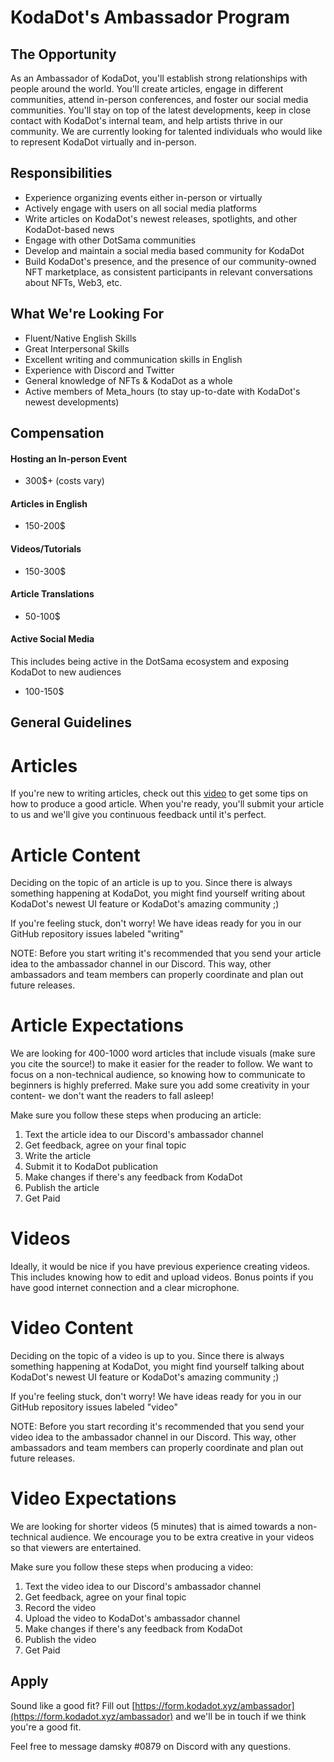 # KodaDot's Ambassador Program

## The Opportunity
As an Ambassador of KodaDot, you'll establish strong relationships with people around the world. You'll create articles, engage in different communities, attend in-person conferences, and foster our social media communities. You'll stay on top of the latest developments, keep in close contact with KodaDot's internal team, and help artists thrive in our community. We are currently looking for talented individuals who would like to represent KodaDot virtually and in-person. 

## Responsibilities
- Experience organizing events either in-person or virtually
- Actively engage with users on all social media platforms
- Write articles on KodaDot's newest releases, spotlights, and other KodaDot-based news
- Engage with other DotSama communities
- Develop and maintain a social media based community for KodaDot
- Build KodaDot's presence, and the presence of our community-owned NFT marketplace, as consistent participants in relevant conversations about NFTs, Web3, etc.


## What We're Looking For
- Fluent/Native English Skills
- Great Interpersonal Skills
- Excellent writing and communication skills in English
- Experience with Discord and Twitter
- General knowledge of NFTs & KodaDot as a whole
- Active members of Meta_hours (to stay up-to-date with KodaDot's newest developments)

## Compensation

#### Hosting an In-person Event
- 300$+ (costs vary)

#### Articles in English
- 150-200$

#### Videos/Tutorials 
- 150-300$

#### Article Translations
- 50-100$

#### Active Social Media
This includes being active in the DotSama ecosystem and exposing KodaDot to new audiences 
- 100-150$


## General Guidelines 

# Articles

If you're new to writing articles, check out this [video](https://youtu.be/gUui94Xd85s) to get some tips on how to produce a good article. When you're ready, you'll submit your article to us and we'll give you continuous feedback until it's perfect. 

# Article Content
Deciding on the topic of an article is up to you. Since there is always something happening at KodaDot, you might find yourself writing about KodaDot's newest UI feature or KodaDot's amazing community ;)

If you're feeling stuck, don't worry! We have ideas ready for you in our GitHub repository issues labeled "writing"

NOTE: Before you start writing it's recommended that you send your article idea to the ambassador channel in our Discord. This way, other ambassadors and team members can properly coordinate and plan out future releases.

# Article Expectations
We are looking for 400-1000 word articles that include visuals (make sure you cite the source!) to make it easier for the reader to follow. We want to focus on a non-technical audience, so knowing how to communicate to beginners is highly preferred. Make sure you add some creativity in your content- we don't want the readers to fall asleep!

Make sure you follow these steps when producing an article:

1) Text the article idea to our Discord's ambassador channel
2) Get feedback, agree on your final topic
3) Write the article 
4) Submit it to KodaDot publication
5) Make changes if there's any feedback from KodaDot
6) Publish the article
7) Get Paid

# Videos
Ideally, it would be nice if you have previous experience creating videos. This includes knowing how to edit and upload videos. Bonus points if you have good internet connection and a clear microphone.

# Video Content
Deciding on the topic of a video is up to you. Since there is always something happening at KodaDot, you might find yourself talking about KodaDot's newest UI feature or KodaDot's amazing community ;)

If you're feeling stuck, don't worry! We have ideas ready for you in our GitHub repository issues labeled "video"

NOTE: Before you start recording it's recommended that you send your video idea to the ambassador channel in our Discord. This way, other ambassadors and team members can properly coordinate and plan out future releases.



# Video Expectations
We are looking for shorter videos (5 minutes) that is aimed towards a non-technical audience. We encourage you to be extra creative in your videos so that viewers are entertained.


Make sure you follow these steps when producing a video:

1) Text the video idea to our Discord's ambassador channel
2) Get feedback, agree on your final topic
3) Record the video 
4) Upload the video to KodaDot's ambassador channel
5) Make changes if there's any feedback from KodaDot
6) Publish the video
7) Get Paid

## Apply
Sound like a good fit? Fill out [https://form.kodadot.xyz/ambassador](https://form.kodadot.xyz/ambassador) and we'll be in touch if we think you're a good fit.

Feel free to message damsky #0879 on Discord with any questions.